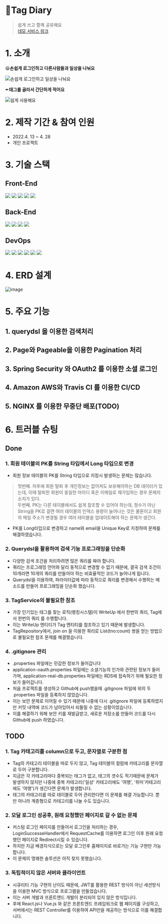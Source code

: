 # 📗Tag Diary
> 쉽게 쓰고 함께 공유해요<br>
[데모 서비스 링크](http://ec2-13-125-116-130.ap-northeast-2.compute.amazonaws.com:8080/)

# 1. 소개

😆<strong>손쉽게 로그인하고 다른사람들과 일상을 나눠요</strong>

![손쉽게 로그인하고 일상을 나눠요](https://user-images.githubusercontent.com/81150979/165908503-d48aaeed-524b-4068-8ca2-cddf5e9e448e.gif)

✒<strong>태그를 골라서 간단하게 적어요</strong>

![쉽게 사용해요](https://user-images.githubusercontent.com/81150979/165909210-75192e0e-8187-4b27-84d0-913373bb73f7.gif)


# 2. 제작 기간 & 참여 인원
* 2022.4. 13 ~ 4. 28
* 개인 프로젝트

# 3. 기술 스택
## Front-End  
<img src="https://img.shields.io/badge/html5-E34F26?style=for-the-badge&logo=html5&logoColor=white"> <img src="https://img.shields.io/badge/css-1572B6?style=for-the-badge&logo=css3&logoColor=white"> <img src="https://img.shields.io/badge/javascript-F7DF1E?style=for-the-badge&logo=javascript&logoColor=black"> <img src="https://img.shields.io/badge/jquery-0769AD?style=for-the-badge&logo=jquery&logoColor=white"> <img src="https://img.shields.io/badge/bootstrap-7952B3?style=for-the-badge&logo=bootstrap&logoColor=white">

## Back-End
<img src="https://img.shields.io/badge/java-007396?style=for-the-badge&logo=java&logoColor=white"> <img src="https://img.shields.io/badge/spring data jpa-59666C?style=for-the-badge&logo=hibernate&logoColor=white"> <img src="https://img.shields.io/badge/spring boot-6DB33F?style=for-the-badge&logo=spring Boot&logoColor=white"> <img src="https://img.shields.io/badge/mariaDB-003545?style=for-the-badge&logo=mariaDB&logoColor=white">


## DevOps
<img src="https://img.shields.io/badge/git-F05032?style=for-the-badge&logo=git&logoColor=white">  <img src="https://img.shields.io/badge/github-181717?style=for-the-badge&logo=github&logoColor=white">  <img src="https://img.shields.io/badge/amazon aws-232F3E?style=for-the-badge&logo=amazonaws&logoColor=white">  <img src="https://img.shields.io/badge/linux-FCC624?style=for-the-badge&logo=linux&logoColor=black">  <img src="https://img.shields.io/badge/Travis CI-3EAAAF?style=for-the-badge&logo=Travis CI&logoColor=black">  <img src="https://img.shields.io/badge/NGINX-009639?style=for-the-badge&logo=NGINX&logoColor=black">


# 4. ERD 설계
![image](https://user-images.githubusercontent.com/81150979/165895897-538caebb-f00a-4ebd-8b4e-70f9e9e33970.png)

# 5. 주요 기능
## 1. querydsl 을 이용한 검색처리
## 2. Page와 Pageable을 이용한 Pagination 처리
## 3. Spring Security 와 OAuth2 를 이용한 소셜 로그인
## 4. Amazon AWS와 Travis CI 를 이용한 CI/CD
## 5. NGINX 를 이용한 무중단 배포(TODO)

# 6. 트러블 슈팅
## Done
### 1. 회원 테이블의 PK를 String 타입에서 Long 타입으로 변경
- 회원 정보 테이블의 PK를 String 타입으로 지정시 발생하는 문제는 많습니다.
> 첫번째. 차후에 회원 탈퇴 후 개인정보는 없어져도 보유해야하는 DB 데이터가 있는데, 이때 탈퇴한 회원이 동일한 아이디 혹은 이메일로 재가입하는 경우 문제의 소지가 있다.<br>
> 두번째. PK는 다른 테이블에서도 쉽게 참조할 수 있어야 하는데, 정수가 아닌 String을 PK로 걸면 여러 테이블의 인덱스 용량이 늘어나는 것은 물론이고 회원의 메일 주소가 변경될 경우 여러 테이블을 업데이트해야 하는 문제가 생긴다.
- PK를 Long타입으로 변경하고 name와 email을 Unique Key로 지정하여 문제를 해결하였습니다.
### 2. Querydsl을 활용하여 검색 기능 프로그래밍을 단순화
- 다양한 검색 조건을 처리하려면 많은 쿼리를 짜야 합니다.
- 쿼리는 프로그래밍 언어와 달리 동적으로 변경할 수 없기 때문에, 결국 검색 조건이 10개라면 10개의 쿼리를 만들어야 하는 비효율적인 코드가 늘어나게 됩니다.
- Querydsl을 이용하여, 파라미터값에 따라 동적으로 쿼리를 변경해서 수행하는 메소드를 만들어 프로그래밍을 단순화 했습니다.
### 3. TagService의 불필요한 참조
- 가장 인기있는 태그를 찾는 로직(랭킹시스템)이 WriteUp 에서 한번의 쿼리, Tag에서 한번의 쿼리 를 수행합니다.
- 이는 WriteUp 엔티티가 Tag 엔티티를 참조하고 있기 때문에 발생합니다.
- TagRepository에서, join on 을 이용한 쿼리로 List(tno:count) 쌍을 얻는 방법으로 불필요한 참조 문제를 해결했습니다.
### 4. .gitignore 관리
- .properties 파일에는 민감한 정보가 들어갑니다
- application-oauth.properties 파일에는 소셜기능의 인가와 관련된 정보가 들어가며, application-real-db.properties 파일에는 RDS에 접속하기 위해 필요한 정보가 들어갑니다.
- 처음 프로젝트를 생성하고 Github에 push했을때 .gitignore 파일에 위의 두 .properties 파일을 등록하지 않았습니다.
- 이는 보안 문제로 이어질 수 있기 때문에 나중에 다시 .gitignore 파일에 등록하였지만 커밋 내역에 코드가 남아있어서 되돌릴 수 없는 상황이었습니다.
- 이를 해결하기 위해 보안 키를 재발급받고, 새로운 저장소를 만들어 코드를 다시 Github에 push 하였습니다.

## TODO
### 1. Tag 카테고리를 column으로 두고, 문자열로 구분한 점
- Tag의 카테고리 테이블을 따로 두지 않고, Tag 테이블의 컬럼에 카테고리를 문자열로 두어 구분합니다.
- 지금은 각 카테고리마다 중복되는 태그가 없고, 태그의 갯수도 적기때문에 문제가 발생하지 않지만 나중에 중복 카테고리('일상' 카테고리에도 '여행', '취미'카테고리에도 '여행')가 생긴다면 문제가 발생합니다.
- 태그의 카테고리를 따로 테이블로 두어 관리한다면 이 문제를 해결 가능합니다. 뿐만 아니라 계층형으로 카테고리를 나눌 수도 있습니다.
### 2. 모달 로그인 성공후, 원래 요청했던 페이지로 갈 수 없는 문제
- 커스텀 로그인 페이지를 만들어서 로그인을 처리하는 경우, LoginSuccesseHandler에서 RequestCache를 이용하면 로그인 이후 원래 요청했던 페이지로 Redirect시킬 수 있습니다.
- 하지만 지금 배경지식으로는 모달 로그인후 홈페이지로 바로가는 기능 구현만 가능합니다.
- 이 문제의 명쾌한 솔루션은 아직 찾지 못했습니다.
### 3. 독립적이지 않은 서버와 클라이언트
- 시큐리티 기능 구현의 난이도 때문에, JWT를 활용한 REST 방식이 아닌 세션방식을 이용한 MVC 방식으로 프로그램을 만들었습니다.
- 이는 서버 개발과 프론트엔드 개발이 분리되어 있지 않은 방식입니다.
- 후에 React.js나 Vue.js 와 같은 프론트엔드 프레임워크로 웹 페이지를 구성하고, 서버에서는 REST Controller를 이용하여 API만을 제공하는 방식으로 이를 해결합니다.
